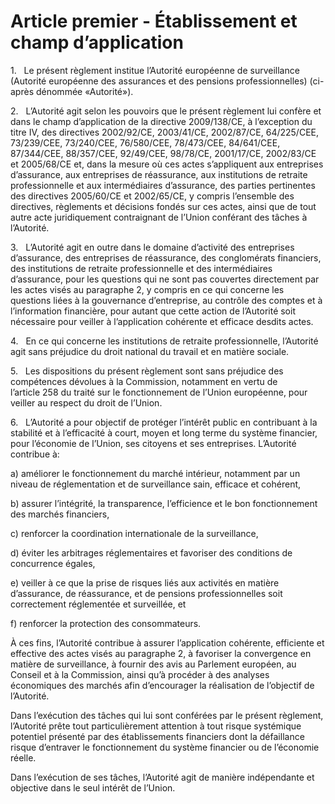 # Article premier - Établissement et champ d’application


1.   Le présent règlement institue l’Autorité européenne de surveillance (Autorité européenne des assurances et des pensions professionnelles) (ci-après dénommée «Autorité»).

2.   L’Autorité agit selon les pouvoirs que le présent règlement lui confère et dans le champ d’application de la directive 2009/138/CE, à l’exception du titre IV, des directives 2002/92/CE, 2003/41/CE, 2002/87/CE, 64/225/CEE, 73/239/CEE, 73/240/CEE, 76/580/CEE, 78/473/CEE, 84/641/CEE, 87/344/CEE, 88/357/CEE, 92/49/CEE, 98/78/CE, 2001/17/CE, 2002/83/CE et 2005/68/CE et, dans la mesure où ces actes s’appliquent aux entreprises d’assurance, aux entreprises de réassurance, aux institutions de retraite professionnelle et aux intermédiaires d’assurance, des parties pertinentes des directives 2005/60/CE et 2002/65/CE, y compris l’ensemble des directives, règlements et décisions fondés sur ces actes, ainsi que de tout autre acte juridiquement contraignant de l’Union conférant des tâches à l’Autorité.

3.   L’Autorité agit en outre dans le domaine d’activité des entreprises d’assurance, des entreprises de réassurance, des conglomérats financiers, des institutions de retraite professionnelle et des intermédiaires d’assurance, pour les questions qui ne sont pas couvertes directement par les actes visés au paragraphe 2, y compris en ce qui concerne les questions liées à la gouvernance d’entreprise, au contrôle des comptes et à l’information financière, pour autant que cette action de l’Autorité soit nécessaire pour veiller à l’application cohérente et efficace desdits actes.

4.   En ce qui concerne les institutions de retraite professionnelle, l’Autorité agit sans préjudice du droit national du travail et en matière sociale.

5.   Les dispositions du présent règlement sont sans préjudice des compétences dévolues à la Commission, notamment en vertu de l’article 258 du traité sur le fonctionnement de l’Union européenne, pour veiller au respect du droit de l’Union.

6.   L’Autorité a pour objectif de protéger l’intérêt public en contribuant à la stabilité et à l’efficacité à court, moyen et long terme du système financier, pour l’économie de l’Union, ses citoyens et ses entreprises. L’Autorité contribue à:

a) améliorer le fonctionnement du marché intérieur, notamment par un niveau de réglementation et de surveillance sain, efficace et cohérent,

b) assurer l’intégrité, la transparence, l’efficience et le bon fonctionnement des marchés financiers,

c) renforcer la coordination internationale de la surveillance,

d) éviter les arbitrages réglementaires et favoriser des conditions de concurrence égales,

e) veiller à ce que la prise de risques liés aux activités en matière d’assurance, de réassurance, et de pensions professionnelles soit correctement réglementée et surveillée, et

f) renforcer la protection des consommateurs.

À ces fins, l’Autorité contribue à assurer l’application cohérente, efficiente et effective des actes visés au paragraphe 2, à favoriser la convergence en matière de surveillance, à fournir des avis au Parlement européen, au Conseil et à la Commission, ainsi qu’à procéder à des analyses économiques des marchés afin d’encourager la réalisation de l’objectif de l’Autorité.

Dans l’exécution des tâches qui lui sont conférées par le présent règlement, l’Autorité prête tout particulièrement attention à tout risque systémique potentiel présenté par des établissements financiers dont la défaillance risque d’entraver le fonctionnement du système financier ou de l’économie réelle.

Dans l’exécution de ses tâches, l’Autorité agit de manière indépendante et objective dans le seul intérêt de l’Union.
